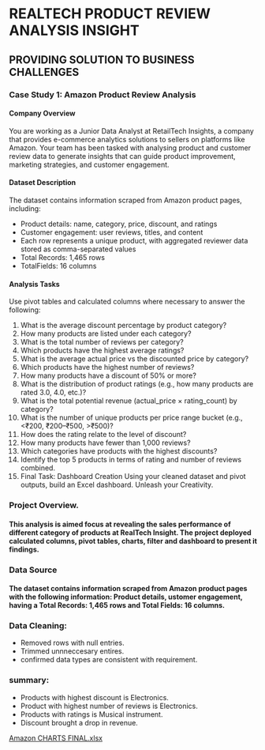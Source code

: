 # REALTECH PRODUCT REVIEW ANALYSIS INSIGHT
## PROVIDING SOLUTION TO BUSINESS CHALLENGES

### Case Study 1: Amazon Product Review Analysis
#### Company Overview
You are working as a Junior Data Analyst at RetailTech Insights, a company that provides e-commerce analytics solutions to sellers on platforms like Amazon. Your team has been
tasked with analysing product and customer review data to generate insights that can guide product improvement, marketing strategies, and customer engagement.

#### Dataset Description
The dataset contains information scraped from Amazon product pages, including:
- Product details: name, category, price, discount, and ratings
- Customer engagement: user reviews, titles, and content
- Each row represents a unique product, with aggregated reviewer data stored as comma-separated values
- Total Records: 1,465 rows
- TotalFields: 16 columns
#### Analysis Tasks
Use pivot tables and calculated columns where necessary to answer the following:
1. What is the average discount percentage by product category?
2. How many products are listed under each category?
3. What is the total number of reviews per category?
4. Which products have the highest average ratings?
5. What is the average actual price vs the discounted price by category?
6. Which products have the highest number of reviews?
7. How many products have a discount of 50% or more?
8. What is the distribution of product ratings (e.g., how many products are rated 3.0,
4.0, etc.)?
9. What is the total potential revenue (actual_price × rating_count) by category?
10. What is the number of unique products per price range bucket (e.g., <₹200,
₹200–₹500, >₹500)?
11. How does the rating relate to the level of discount?
12. How many products have fewer than 1,000 reviews?
13. Which categories have products with the highest discounts?
14. Identify the top 5 products in terms of rating and number of reviews combined.
4. Final Task: Dashboard Creation
Using your cleaned dataset and pivot outputs, build an Excel dashboard. Unleash your
Creativity.


### Project Overview.
#### This analysis is aimed focus at revealing the sales performance of different category of products at RealTech Insight. The project deployed calculated columns, pivot tables, charts, filter and dashboard to present it findings.

### Data Source
#### The dataset contains information scraped from Amazon product pages with the following information: Product details, ustomer engagement, having a Total Records: 1,465 rows and Total Fields: 16 columns.

### Data Cleaning:
- Removed rows with null entries.
- Trimmed unnneccesary entires.
- confirmed data types are consistent with requirement.

### summary:
- Products with highest discount is Electronics.
- Product with highest number of reviews is Electronics.
- Products with ratings is Musical instrument.
- Discount brought a drop in revenue.

[Amazon CHARTS FINAL.xlsx](https://github.com/user-attachments/files/21067296/Amazon.CHARTS.FINAL.xlsx)
